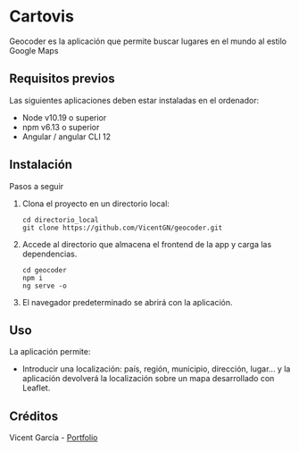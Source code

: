 # Cartovis

Geocoder es la aplicación que permite buscar lugares en el mundo al estilo Google Maps

## Requisitos previos
Las siguientes aplicaciones deben estar instaladas en el ordenador:
  - Node v10.19 o superior
  - npm v6.13 o superior
  - Angular / angular CLI 12

## Instalación

Pasos a seguir

  1. Clona el proyecto en un directorio local:
   
     ```
     cd directorio_local
     git clone https://github.com/VicentGN/geocoder.git
     ``` 
  2. Accede al directorio que almacena el frontend de la app y carga las dependencias.
      ```
      cd geocoder
      npm i 
      ng serve -o
      ```

  3. El navegador predeterminado se abrirá con la aplicación.


## Uso

La aplicación permite:
  - Introducir una localización: país, región, municipio, dirección, lugar... y la aplicación devolverá la localización sobre un mapa desarrollado con Leaflet.
  
## Créditos

Vicent García - [Portfolio](https://vicentgn.github.io/portfolio/)